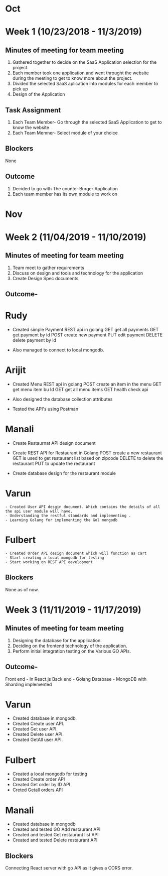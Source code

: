 # Oct

# Week 1 (10/23/2018 - 11/3/2019)

## Minutes of meeting for team meeting
1) Gathered together to decide on the SaaS Application selection for the project.
2) Each member took one application and went throught the website during the meeting to get to know more about the project.
3) Divided the selected SaaS aplication into modules for each member to pick up
4) Design of the Application

## Task Assignment
1) Each Team Member- Go through the selected SaaS Application to get to know the website
2) Each Team Memner- Select module of your choice

## Blockers
None

## Outcome
1) Decided to go with The counter Burger Application
2) Each team member has its own module to work on

# Nov

# Week 2 (11/04/2019 - 11/10/2019)

## Minutes of meeting for team meeting
1) Team meet to gather requirements
2) Discuss on design and tools and technology for the application
3) Create Design Spec documents

## Outcome-
# Rudy
  - Created simple Payment REST api in golang
    GET get all payments
    GET get payment by id
    POST create new payment
    PUT edit payment
    DELETE delete payment by id

  - Also managed to connect to local mongodb.
  
# Arijit
  - Created Menu REST api in golang
    POST create an item in the menu
    GET get menu item bu Id
    GET get all menu items
    GET health check api
    
  - Also designed the database collection attributes
  - Tested the API's using Postman

# Manali
  - Create Restaurnat API design document
  - Create REST API for Restaurant in Golang
    POST create a new restaurant
    GET is used to get restaurant list based on zipcode
    DELETE to delete the restaurant
    PUT to update the restaurant

  - Create database design for the restaurant module

# Varun
    - Created User API desgin document. Which contains the details of all the api user module will have.
    - Understanding the restful standards and implementing .
    - Learning Golang for implementing the Gol mongodb

# Fulbert
    - Created Order API design document which will function as cart
    - Start creating a local mongodb for testing
    - Start working on REST API development

## Blockers
None as of now.

# Week 3 (11/11/2019 - 11/17/2019)

## Minutes of meeting for team meeting
1) Designing the database for the application.
2) Deciding on the frontend technology of the application.
3) Perform initial integration testing on the Various GO APIs.

## Outcome-

Front end - In React.js
Back end - Golang
Database - MongoDB with Sharding implemented

# Varun

- Created database in mongodb.
- Created Create user API.
- Created Get user API.
- Created Delete user API.
- Created GetAll user API.

# Fulbert

- Created a local mongodb for testing
- Created Create order API
- Created Get order by ID API
- Creted Getall orders API

# Manali
- Created database in mongodb
- Created and tested GO Add restaurant API
- Created and tested Get restaurant list API
- Created and tested Delete restaurant API


## Blockers
Connecting React server with go API as it gives a CORS error.